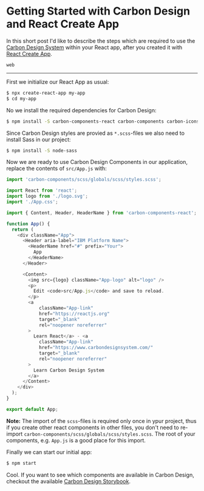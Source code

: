 # Getting Started with Carbon Design and React Create App

In this short post I'd like to describe the steps which are required to use the [Carbon Design System](https://www.carbondesignsystem.com/) within your React app, after you created it with [React Create App](https://github.com/facebook/create-react-app).

```topics
web
```

---

First we initialize our React App as usual:

```bash
$ npx create-react-app my-app
$ cd my-app
```

No we install the required dependencies for Carbon Design:

```bash
$ npm install -S carbon-components-react carbon-components carbon-icons
```

Since Carbon Design styles are provied as `*.scss`-files we also need to install Sass in our project:

```bash
$ npm install -S node-sass
```

Now we are ready to use Carbon Design Components in our application, replace the contents of `src/App.js` with:

```javascript
import 'carbon-components/scss/globals/scss/styles.scss';

import React from 'react';
import logo from './logo.svg';
import './App.css';

import { Content, Header, HeaderName } from 'carbon-components-react';

function App() {
  return (
    <div className="App">
      <Header aria-label="IBM Platform Name">
        <HeaderName href="#" prefix="Your">
          App
        </HeaderName>
      </Header>

      <Content>
        <img src={logo} className="App-logo" alt="logo" />
        <p>
          Edit <code>src/App.js</code> and save to reload.
        </p>
        <a
            className="App-link"
            href="https://reactjs.org"
            target="_blank"
            rel="noopener noreferrer"
        >
          Learn React</a> - <a
            className="App-link"
            href="https://www.carbondesignsystem.com/"
            target="_blank"
            rel="noopener noreferrer"
        >
          Learn Carbon Design System
        </a>
      </Content>
    </div>
  );
}

export default App;
```

**Note:** The import of the `scss`-files is required only once in ypur project, thus if you create other react components in other files, you don't need to re-import `carbon-components/scss/globals/scss/styles.scss`. The root of your components, e.g. `App.js` is a good place for this import.

Finally we can start our initial app:

```bash
$ npm start
```

Cool. If you want to see which components are available in Carbon Design, checkout the available [Carbon Design Storybook](http://react.carbondesignsystem.com/).